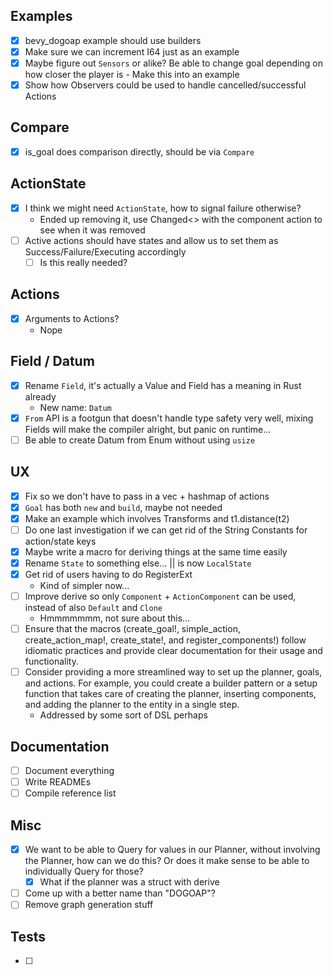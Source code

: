 ## Examples

- [X] bevy_dogoap example should use builders
- [X] Make sure we can increment I64 just as an example
- [X] Maybe figure out `Sensors` or alike? Be able to change goal depending on how closer the player is - Make this into an example
- [X] Show how Observers could be used to handle cancelled/successful Actions

## Compare

- [X] is_goal does comparison directly, should be via `Compare`

## ActionState

- [X] I think we might need `ActionState`, how to signal failure otherwise?
    - Ended up removing it, use Changed<> with the component action to see when it was removed
- [ ] Active actions should have states and allow us to set them as Success/Failure/Executing accordingly
    - [ ] Is this really needed?

## Actions

- [X] Arguments to Actions?
    - Nope

## Field / Datum

- [X] Rename `Field`, it's actually a Value and Field has a meaning in Rust already
    - New name: `Datum`
- [X] `From` API is a footgun that doesn't handle type safety very well, mixing Fields will make the compiler alright, but panic on runtime...
- [ ] Be able to create Datum from Enum without using `usize`

## UX

- [X] Fix so we don't have to pass in a vec + hashmap of actions
- [X] `Goal` has both `new` and `build`, maybe not needed
- [X] Make an example which involves Transforms and t1.distance(t2)
- [ ] Do one last investigation if we can get rid of the String Constants for action/state keys
- [X] Maybe write a macro for deriving things at the same time easily
- [X] Rename `State` to something else... || is now `LocalState`
- [X] Get rid of users having to do RegisterExt
    - Kind of simpler now...
- [ ] Improve derive so only `Component` + `ActionComponent` can be used, instead of also `Default` and `Clone`
    - Hmmmmmmm, not sure about this...
- [ ] Ensure that the macros (create_goal!, simple_action, create_action_map!, create_state!, and register_components!) follow idiomatic practices and provide clear documentation for their usage and functionality.
- [ ] Consider providing a more streamlined way to set up the planner, goals, and actions. For example, you could create a builder pattern or a setup function that takes care of creating the planner, inserting components, and adding the planner to the entity in a single step.
    - Addressed by some sort of DSL perhaps

## Documentation

- [ ] Document everything
- [ ] Write READMEs
- [ ] Compile reference list

## Misc

- [X] We want to be able to Query for values in our Planner, without involving the Planner, how can we do this? Or does it make sense to be able to individually Query for those?
    - [X] What if the planner was a struct with derive
- [ ] Come up with a better name than "DOGOAP"?
- [ ] Remove graph generation stuff

## Tests

- [ ]
